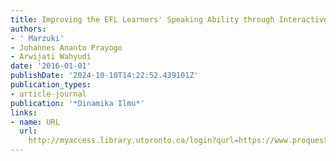 ```yaml
---
title: Improving the EFL Learners' Speaking Ability through Interactive Storytelling
authors:
- ' Marzuki'
- Johannes Ananto Prayogo
- Arwijati Wahyudi
date: '2016-01-01'
publishDate: '2024-10-10T14:22:52.439101Z'
publication_types:
- article-journal
publication: '*Dinamika Ilmu*'
links:
- name: URL
  url: 
    http://myaccess.library.utoronto.ca/login?qurl=https://www.proquest.com/docview/1969008768?accountid=14771&bdid=38382&_bd=9SYLmoXFjprjuOydUzsIyMGf5fE%3D
---
```

